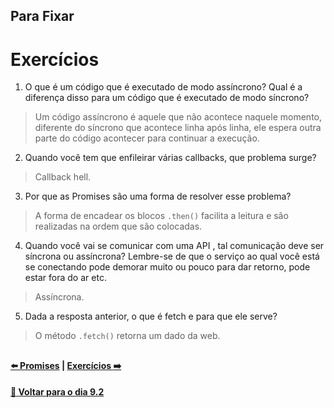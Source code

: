 ## Para Fixar

# Exercícios
1) O que é um código que é executado de modo assíncrono? Qual é a diferença disso para um código que é executado de modo síncrono?
> Um código assíncrono é aquele que não acontece naquele momento, diferente do síncrono que acontece linha após linha, ele espera outra parte do código acontecer para continuar a execução.
2) Quando você tem que enfileirar várias callbacks, que problema surge?
> Callback hell.
3) Por que as Promises são uma forma de resolver esse problema?
> A forma de encadear os blocos `.then()` facilita a leitura e são realizadas na ordem que são colocadas.
4) Quando você vai se comunicar com uma API , tal comunicação deve ser síncrona ou assíncrona? Lembre-se de que o serviço ao qual você está se conectando pode demorar muito ou pouco para dar retorno, pode estar fora do ar etc.
> Assíncrona.
5) Dada a resposta anterior, o que é fetch e para que ele serve?
> O método `.fetch()` retorna um dado da web.

##

#### [:arrow_left: Promises](./promises.md#promises) | [Exercícios :arrow_right:](../X-agora-a-pratica/exercicios.md#exercícios)

#### [:date: Voltar para o dia 9.2](../#92-javascript-assíncrono---fetch-api-e-asyncawait)

